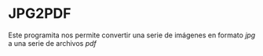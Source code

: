 # JPG2PDF
Este programita nos permite convertir una serie de imágenes en formato _jpg_ a una serie de archivos _pdf_
